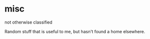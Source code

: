 # misc
not otherwise classified

Random stuff that is useful to me, but hasn't found a home elsewhere.
